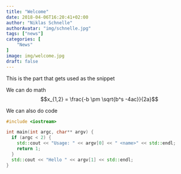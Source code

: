 ```yaml
---
title: "Welcome"
date: 2018-04-06T16:20:41+02:00
author: "Niklas Schnelle"
authorAvatar: "img/schnelle.jpg"
tags: ["news"]
categories: [
    "News"
]
image: img/welcome.jpg
draft: false
---
```

This is the part that gets used as the snippet
<!--more-->

We can do math $$x_{1,2} = \frac{-b \pm \sqrt{b^s -4ac}}{2a}$$

We can also do code
```cpp
#include <iostream>

int main(int argc, char** argv) {
  if (argc < 2) {
    std::cout << "Usage: " << argv[0] << " <name>" << std::endl;
    return 1;
  }
  std::cout << "Hello " << argv[1] << std::endl;
}

```
